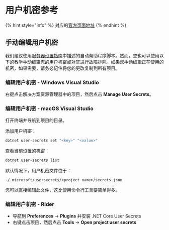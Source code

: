 # 用户机密参考

{% hint style="info" %}
对应的[官方页面地址](https://contributing.bitwarden.com/docs/server/user-secrets)
{% endhint %}

## 手动编辑用户机密 <a href="#manually-editing-user-secrets" id="manually-editing-user-secrets"></a>

我们建议使用[服务器设置指南](guide.md)中描述的自动帮助程序脚本。然而，您也可以使用以下的教学手动编辑您的用户机密或对其进行故障排除。如果您手动编辑正在使用的机密，如果需要，请务必记住将您的更改复制到所有项目。

### 编辑用户机密 - Windows Visual Studio <a href="#editing-user-secrets-visual-studio-on-windows" id="editing-user-secrets-visual-studio-on-windows"></a>

右键点击解决方案资源管理器中的项目，然后点击 **Manage User Secrets**。

### 编辑用户机密 - macOS Visual Studio <a href="#editing-user-secrets-visual-studio-on-macos" id="editing-user-secrets-visual-studio-on-macos"></a>

打开终端并导航到项目的目录。

添加用户机密：

```bash
dotnet user-secrets set "<key>" "<value>"
```

查看当前设置的机密：

```bash
dotnet user-secrets list
```

默认情况下，用户机密文件位于：

```
~/.microsoft/usersecrets/<project name>/secrets.json
```

您可以直接编辑此文件，这比使用命令行工具要简单得多。

### 编辑用户机密 - Rider <a href="#editing-user-secrets-rider" id="editing-user-secrets-rider"></a>

* 导航到 **Preferences** -> **Plugins** 并安装 .NET Core User Secrets
* 右键点击项目，然后点击 **Tools** -> **Open project user secrets**
